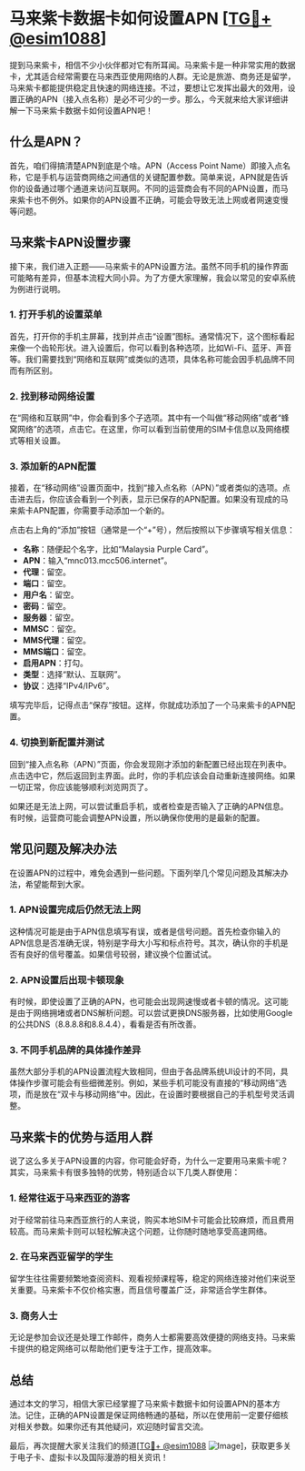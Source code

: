 # 马来紫卡数据卡如何设置APN [[TG💪+ @esim1088](https://t.me/s/esim1088)]

提到马来紫卡，相信不少小伙伴都对它有所耳闻。马来紫卡是一种非常实用的数据卡，尤其适合经常需要在马来西亚使用网络的人群。无论是旅游、商务还是留学，马来紫卡都能提供稳定且快速的网络连接。不过，要想让它发挥出最大的效用，设置正确的APN（接入点名称）是必不可少的一步。那么，今天就来给大家详细讲解一下马来紫卡数据卡如何设置APN吧！

## 什么是APN？

首先，咱们得搞清楚APN到底是个啥。APN（Access Point Name）即接入点名称，它是手机与运营商网络之间通信的关键配置参数。简单来说，APN就是告诉你的设备通过哪个通道来访问互联网。不同的运营商会有不同的APN设置，而马来紫卡也不例外。如果你的APN设置不正确，可能会导致无法上网或者网速变慢等问题。

## 马来紫卡APN设置步骤

接下来，我们进入正题——马来紫卡的APN设置方法。虽然不同手机的操作界面可能略有差异，但基本流程大同小异。为了方便大家理解，我会以常见的安卓系统为例进行说明。

### 1. 打开手机的设置菜单

首先，打开你的手机主屏幕，找到并点击“设置”图标。通常情况下，这个图标看起来像一个齿轮形状。进入设置后，你可以看到各种选项，比如Wi-Fi、蓝牙、声音等。我们需要找到“网络和互联网”或类似的选项，具体名称可能会因手机品牌不同而有所区别。

### 2. 找到移动网络设置

在“网络和互联网”中，你会看到多个子选项。其中有一个叫做“移动网络”或者“蜂窝网络”的选项，点击它。在这里，你可以看到当前使用的SIM卡信息以及网络模式等相关设置。

### 3. 添加新的APN配置

接着，在“移动网络”设置页面中，找到“接入点名称（APN）”或者类似的选项。点击进去后，你应该会看到一个列表，显示已保存的APN配置。如果没有现成的马来紫卡APN配置，你需要手动添加一个新的。

点击右上角的“添加”按钮（通常是一个“+”号），然后按照以下步骤填写相关信息：

- **名称**：随便起个名字，比如“Malaysia Purple Card”。
- **APN**：输入“mnc013.mcc506.internet”。
- **代理**：留空。
- **端口**：留空。
- **用户名**：留空。
- **密码**：留空。
- **服务器**：留空。
- **MMSC**：留空。
- **MMS代理**：留空。
- **MMS端口**：留空。
- **启用APN**：打勾。
- **类型**：选择“默认、互联网”。
- **协议**：选择“IPv4/IPv6”。

填写完毕后，记得点击“保存”按钮。这样，你就成功添加了一个马来紫卡的APN配置。

### 4. 切换到新配置并测试

回到“接入点名称（APN）”页面，你会发现刚才添加的新配置已经出现在列表中。点击选中它，然后返回到主界面。此时，你的手机应该会自动重新连接网络。如果一切正常，你应该能够顺利浏览网页了。

如果还是无法上网，可以尝试重启手机，或者检查是否输入了正确的APN信息。有时候，运营商可能会调整APN设置，所以确保你使用的是最新的配置。

## 常见问题及解决办法

在设置APN的过程中，难免会遇到一些问题。下面列举几个常见问题及其解决办法，希望能帮到大家。

### 1. APN设置完成后仍然无法上网

这种情况可能是由于APN信息填写有误，或者是信号问题。首先检查你输入的APN信息是否准确无误，特别是字母大小写和标点符号。其次，确认你的手机是否有良好的信号覆盖。如果信号较弱，建议换个位置试试。

### 2. APN设置后出现卡顿现象

有时候，即使设置了正确的APN，也可能会出现网速慢或者卡顿的情况。这可能是由于网络拥堵或者DNS解析问题。可以尝试更换DNS服务器，比如使用Google的公共DNS（8.8.8.8和8.8.4.4），看看是否有所改善。

### 3. 不同手机品牌的具体操作差异

虽然大部分手机的APN设置流程大致相同，但由于各品牌系统UI设计的不同，具体操作步骤可能会有些细微差别。例如，某些手机可能没有直接的“移动网络”选项，而是放在“双卡与移动网络”中。因此，在设置时要根据自己的手机型号灵活调整。

## 马来紫卡的优势与适用人群

说了这么多关于APN设置的内容，你可能会好奇，为什么一定要用马来紫卡呢？其实，马来紫卡有很多独特的优势，特别适合以下几类人群使用：

### 1. 经常往返于马来西亚的游客

对于经常前往马来西亚旅行的人来说，购买本地SIM卡可能会比较麻烦，而且费用较高。而马来紫卡则可以轻松解决这个问题，让你随时随地享受高速网络。

### 2. 在马来西亚留学的学生

留学生往往需要频繁地查阅资料、观看视频课程等，稳定的网络连接对他们来说至关重要。马来紫卡不仅价格实惠，而且信号覆盖广泛，非常适合学生群体。

### 3. 商务人士

无论是参加会议还是处理工作邮件，商务人士都需要高效便捷的网络支持。马来紫卡提供的稳定网络可以帮助他们更专注于工作，提高效率。

## 总结

通过本文的学习，相信大家已经掌握了马来紫卡数据卡如何设置APN的基本方法。记住，正确的APN设置是保证网络畅通的基础，所以在使用前一定要仔细核对相关参数。如果你还有其他疑问，欢迎随时留言交流。

最后，再次提醒大家关注我们的频道[[TG💪+ @esim1088](https://t.me/s/esim1088) ![Image](https://i.postimg.cc/4NQfJmqS/Snipaste-2025-05-13-00-14-12.png)]，获取更多关于电子卡、虚拟卡以及国际漫游的相关资讯！